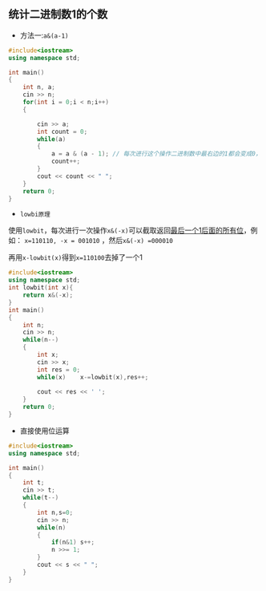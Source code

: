 ## 统计二进制数1的个数

- 方法一:`a&(a-1)`

```c++
#include<iostream>
using namespace std;

int main()
{
    int n, a;
    cin >> n;
    for(int i = 0;i < n;i++)
    {

        cin >> a;
        int count = 0;
        while(a)
        {
            a = a & (a - 1); // 每次进行这个操作二进制数中最右边的1都会变成0，可以统计有多少个1
            count++;
        }
        cout << count << " ";
    }
    return 0;
}
```



- `lowbi原理`

使用`lowbit`，每次进行一次操作`x&(-x)`可以截取返回<u>最后一个1后面的所有位</u>，例如： `x=110110, -x = 001010`  ，然后`x&(-x) =000010 `

再用`x-lowbit(x)`得到`x=110100`去掉了一个1

 

```c++
#include<iostream>
using namespace std;
int lowbit(int x){
    return x&(-x);
}
int main()
{
    int n;
    cin >> n;
    while(n--)
    {
        int x;
        cin >> x;
        int res = 0;
        while(x)	x-=lowbit(x),res++;
        
        cout << res << ' ';
    }
    return 0;
}
```



- 直接使用位运算

```c++
#include<iostream>
using namespace std;

int main()
{
    int t;
    cin >> t;
    while(t--)
    {
        int n,s=0;
        cin >> n;
        while(n)
        {
            if(n&1) s++;
            n >>= 1;
        }
        cout << s << " ";
    }
}
```


